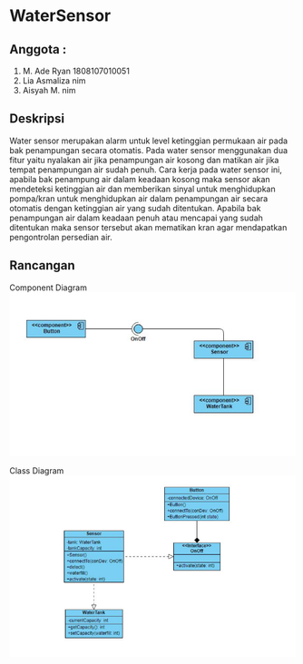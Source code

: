 # WaterSensor
## Anggota :
1. M. Ade Ryan 1808107010051
2. Lia Asmaliza nim
3. Aisyah M. nim

## Deskripsi
Water sensor merupakan alarm untuk level ketinggian permukaan air pada bak penampungan secara otomatis. 
Pada water sensor menggunakan dua fitur yaitu  nyalakan air jika penampungan air kosong dan matikan air jika tempat penampungan air sudah penuh.  Cara kerja pada water sensor ini, apabila bak penampung air dalam keadaan kosong maka sensor akan mendeteksi ketinggian air dan memberikan sinyal untuk menghidupkan pompa/kran untuk menghidupkan air dalam penampungan air secara otomatis dengan ketinggian air yang sudah ditentukan. Apabila bak penampungan air dalam keadaan penuh atau mencapai yang sudah ditentukan maka sensor tersebut akan mematikan kran agar mendapatkan pengontrolan persedian air.

## Rancangan
Component Diagram
![Component Diagram](https://github.com/MAdeRyan/WaterSensor/blob/f871d2f01d441ec6172e9a6de63ba57acf3fee45/images/component%20diagram.jpg)

Class Diagram
![Class Diagram](/images/class%20diagram.JPG)
